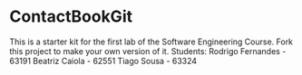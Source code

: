 # ContactBookGit
This is a starter kit for the first lab of the Software Engineering Course.
Fork this project to make your own version of it.
Students:
Rodrigo Fernandes - 63191
Beatriz Caiola - 62551
Tiago Sousa - 63324

